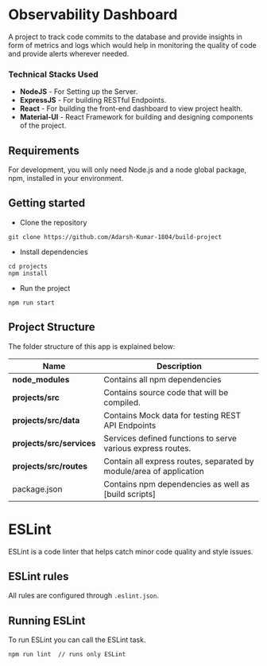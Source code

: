 # Observability Dashboard 

A project to track code commits to the database and provide insights in form of metrics and logs which would help in monitoring the quality of code and provide alerts wherever needed.


### Technical Stacks Used

* **NodeJS** - For Setting up the Server.
* **ExpressJS** - For building RESTful Endpoints.
* **React** -  For building the front-end dashboard to view project health.
* **Material-UI** - React Framework for building and designing components of the project.


## Requirements

For development, you will only need Node.js and a node global package, npm, installed in your environment.

## Getting started
- Clone the repository
```
git clone https://github.com/Adarsh-Kumar-1804/build-project
```
- Install dependencies
```
cd projects
npm install
```
- Run the project
```
npm run start
```


## Project Structure
The folder structure of this app is explained below:


| Name | Description |
| ------------------------ | --------------------------------------------------------------------------------------------- |
| **node_modules**         | Contains all  npm dependencies                                                            |
| **projects/src**                  | Contains  source code that will be compiled.                               |
| **projects/src/data**                  | Contains  Mock data for testing REST API Endpoints                               |
| **projects/src/services**      | Services defined functions to serve various express routes. 
| **projects/src/routes**           | Contain all express routes, separated by module/area of application                       
| package.json             | Contains npm dependencies as well as [build scripts]| 

# ESLint
ESLint is a code linter that helps catch minor code quality and style issues.

## ESLint rules
All rules are configured through `.eslint.json`.


## Running ESLint
To run ESLint you can call the ESLint task.
```
npm run lint  // runs only ESLint
```

